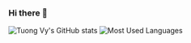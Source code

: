 ### Hi there 👋
![Tuong Vy's GitHub stats](https://github-readme-stats.vercel.app/api?username=yvtg&show_icons=true&theme=tokyonight) ![Most Used Languages](https://github-readme-stats.vercel.app/api/top-langs/?username=yvtg&layout=compact)
<!--
**yvtg/yvtg** is a ✨ _special_ ✨ repository because its `README.md` (this file) appears on your GitHub profile.

Here are some ideas to get you started:

- 🔭 I’m currently working on ...
- 🌱 I’m currently learning ...
- 👯 I’m looking to collaborate on ...
- 🤔 I’m looking for help with ...
- 💬 Ask me about ...
- 📫 How to reach me: ...
- 😄 Pronouns: ...
- ⚡ Fun fact: ...
-->
